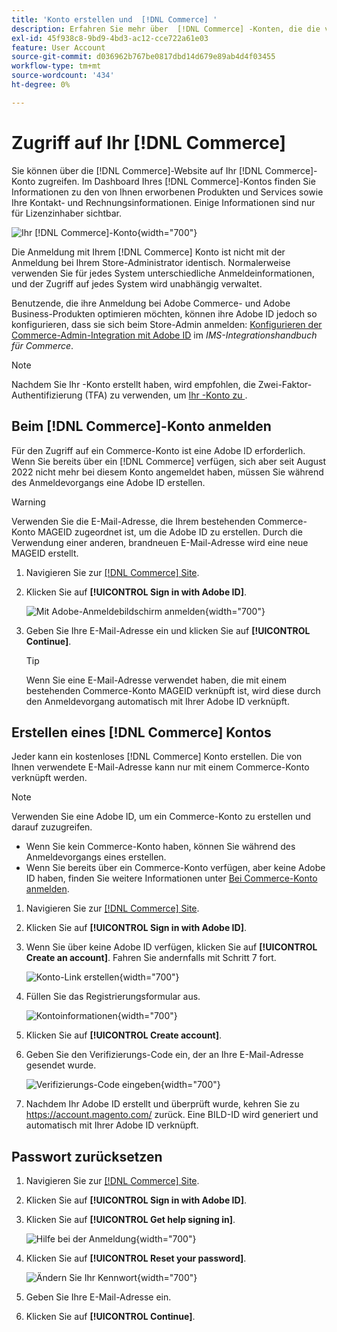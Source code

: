 ```yaml
---
title: 'Konto erstellen und  [!DNL Commerce] '
description: Erfahren Sie mehr über  [!DNL Commerce] -Konten, die die von Ihnen erworbenen Produkte und Services verwalten.
exl-id: 45f938c8-9bd9-4bd3-ac12-cce722a61e03
feature: User Account
source-git-commit: d036962b767be0817dbd14d679e89ab4d4f03455
workflow-type: tm+mt
source-wordcount: '434'
ht-degree: 0%

---
```



# Zugriff auf Ihr [!DNL Commerce]

Sie können über die [!DNL Commerce]-Website auf Ihr [!DNL Commerce]-Konto zugreifen. Im Dashboard Ihres [!DNL Commerce]-Kontos finden Sie Informationen zu den von Ihnen erworbenen Produkten und Services sowie Ihre Kontakt- und Rechnungsinformationen. Einige Informationen sind nur für Lizenzinhaber sichtbar.

![Ihr [!DNL Commerce]-Konto](./assets/home-acct.png){width="700"}

Die Anmeldung mit Ihrem [!DNL Commerce] Konto ist nicht mit der Anmeldung bei Ihrem Store-Administrator identisch. Normalerweise verwenden Sie für jedes System unterschiedliche Anmeldeinformationen, und der Zugriff auf jedes System wird unabhängig verwaltet.

Benutzende, die ihre Anmeldung bei Adobe Commerce- und Adobe Business-Produkten optimieren möchten, können ihre Adobe ID jedoch so konfigurieren, dass sie sich beim Store-Admin anmelden: [Konfigurieren der Commerce-Admin-Integration mit Adobe ID](https://experienceleague.adobe.com/de/docs/commerce-admin/start/admin/ims/adobe-ims-config) im *IMS-Integrationshandbuch für Commerce*.

>[!NOTE]
>
>Nachdem Sie Ihr -Konto erstellt haben, wird empfohlen, die Zwei-Faktor-Authentifizierung (TFA) zu verwenden, um [Ihr -Konto zu ](commerce-account-secure.md).

## Beim [!DNL Commerce]-Konto anmelden

Für den Zugriff auf ein Commerce-Konto ist eine Adobe ID erforderlich. Wenn Sie bereits über ein [!DNL Commerce] verfügen, sich aber seit August 2022 nicht mehr bei diesem Konto angemeldet haben, müssen Sie während des Anmeldevorgangs eine Adobe ID erstellen.

>[!WARNING]
>
>Verwenden Sie die E-Mail-Adresse, die Ihrem bestehenden Commerce-Konto MAGEID zugeordnet ist, um die Adobe ID zu erstellen. Durch die Verwendung einer anderen, brandneuen E-Mail-Adresse wird eine neue MAGEID erstellt.

1. Navigieren Sie zur [[!DNL Commerce] Site](https://account.magento.com/customer/account/login/).

1. Klicken Sie auf **[!UICONTROL Sign in with Adobe ID]**.

   ![Mit Adobe-Anmeldebildschirm anmelden](./assets/sign-in-with-adobe.png){width="700"}

1. Geben Sie Ihre E-Mail-Adresse ein und klicken Sie auf **[!UICONTROL Continue]**.

   >[!TIP]
   >
   >Wenn Sie eine E-Mail-Adresse verwendet haben, die mit einem bestehenden Commerce-Konto MAGEID verknüpft ist, wird diese durch den Anmeldevorgang automatisch mit Ihrer Adobe ID verknüpft.

## Erstellen eines [!DNL Commerce] Kontos

Jeder kann ein kostenloses [!DNL Commerce] Konto erstellen. Die von Ihnen verwendete E-Mail-Adresse kann nur mit einem Commerce-Konto verknüpft werden.

>[!NOTE]
>
>Verwenden Sie eine Adobe ID, um ein Commerce-Konto zu erstellen und darauf zuzugreifen.
>- Wenn Sie kein Commerce-Konto haben, können Sie während des Anmeldevorgangs eines erstellen.
>- Wenn Sie bereits über ein Commerce-Konto verfügen, aber keine Adobe ID haben, finden Sie weitere Informationen unter [Bei Commerce-Konto anmelden](#log-in-to-your-dnl-commerce-account).

1. Navigieren Sie zur [[!DNL Commerce] Site](https://account.magento.com/customer/account/login/).

1. Klicken Sie auf **[!UICONTROL Sign in with Adobe ID]**.

1. Wenn Sie über keine Adobe ID verfügen, klicken Sie auf **[!UICONTROL Create an account]**. Fahren Sie andernfalls mit Schritt 7 fort.

   ![Konto-Link erstellen](./assets/account-create-link.png){width="700"}

1. Füllen Sie das Registrierungsformular aus.

   ![Kontoinformationen](./assets/account-create.png){width="700"}

1. Klicken Sie auf **[!UICONTROL Create account]**.

1. Geben Sie den Verifizierungs-Code ein, der an Ihre E-Mail-Adresse gesendet wurde.

   ![Verifizierungs-Code eingeben](./assets/verification-code.png){width="700"}

1. Nachdem Ihr Adobe ID erstellt und überprüft wurde, kehren Sie zu https://account.magento.com/ zurück. Eine BILD-ID wird generiert und automatisch mit Ihrer Adobe ID verknüpft.

## Passwort zurücksetzen

1. Navigieren Sie zur [[!DNL Commerce] Site](https://account.magento.com/customer/account/login/).

1. Klicken Sie auf **[!UICONTROL Sign in with Adobe ID]**.

1. Klicken Sie auf **[!UICONTROL Get help signing in]**.

   ![Hilfe bei der Anmeldung](./assets/sign-in-get-help.png){width="700"}

1. Klicken Sie auf **[!UICONTROL Reset your password]**.

   ![Ändern Sie Ihr Kennwort](./assets/change-password.png){width="700"}

1. Geben Sie Ihre E-Mail-Adresse ein.

1. Klicken Sie auf **[!UICONTROL Continue]**.
